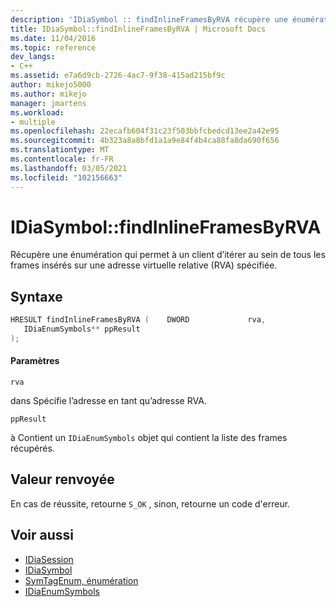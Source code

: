 ```yaml
---
description: 'IDiaSymbol :: findInlineFramesByRVA récupère une énumération qui permet à un client d’itérer au sein de tous les frames insérés sur une adresse virtuelle relative (RVA) spécifiée.'
title: IDiaSymbol::findInlineFramesByRVA | Microsoft Docs
ms.date: 11/04/2016
ms.topic: reference
dev_langs:
- C++
ms.assetid: e7a6d9cb-2726-4ac7-9f38-415ad215bf9c
author: mikejo5000
ms.author: mikejo
manager: jmartens
ms.workload:
- multiple
ms.openlocfilehash: 22ecafb604f31c23f503bbfcbedcd13ee2a42e95
ms.sourcegitcommit: 4b323a8a8bfd1a1a9e84f4b4ca88fa8da690f656
ms.translationtype: MT
ms.contentlocale: fr-FR
ms.lasthandoff: 03/05/2021
ms.locfileid: "102156663"
---
```

# <a name="idiasymbolfindinlineframesbyrva"></a>IDiaSymbol::findInlineFramesByRVA
Récupère une énumération qui permet à un client d’itérer au sein de tous les frames insérés sur une adresse virtuelle relative (RVA) spécifiée.

## <a name="syntax"></a>Syntaxe

```C++
HRESULT findInlineFramesByRVA (    DWORD             rva,
   IDiaEnumSymbols** ppResult
);
```

#### <a name="parameters"></a>Paramètres
 `rva`

dans Spécifie l’adresse en tant qu’adresse RVA.

 `ppResult`

à Contient un `IDiaEnumSymbols` objet qui contient la liste des frames récupérés.

## <a name="return-value"></a>Valeur renvoyée
 En cas de réussite, retourne `S_OK` , sinon, retourne un code d'erreur.

## <a name="see-also"></a>Voir aussi
- [IDiaSession](../../debugger/debug-interface-access/idiasession.md)
- [IDiaSymbol](../../debugger/debug-interface-access/idiasymbol.md)
- [SymTagEnum, énumération](../../debugger/debug-interface-access/symtagenum.md)
- [IDiaEnumSymbols](../../debugger/debug-interface-access/idiaenumsymbols.md)
